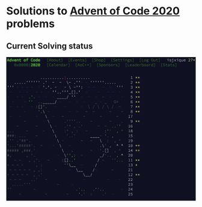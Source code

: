 # Solutions to [Advent of Code 2020](https://adventofcode.com/) problems

## Current Solving status

![status](img/advent_status.png)
